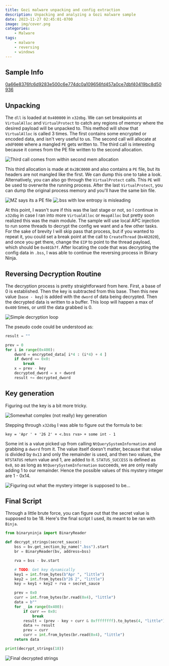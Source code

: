 ```yaml
---
title: Gozi malware unpacking and config extraction
description: Unpacking and analyzing a Gozi malware sample
date: 2023-11-27 02:45:01-0700
image: img/cover.png
categories:
    - Malware
tags:
    - malware
    - reversing
    - windows
---
```


## Sample Info

[0a66e8376fc6d9283e500c6e774dc0a109656fd457a0ce7dbf40419bc8d50936](https://bazaar.abuse.ch/sample/0a66e8376fc6d9283e500c6e774dc0a109656fd457a0ce7dbf40419bc8d50936/)

## Unpacking

The `dll` is loaded at `0x400000` in `x32dbg`.
We can set breakpoints at `VirtualAlloc` and `VirtualProtect` to catch any regions of memory where the desired payload will be unpacked to.
This method will show that `VirtualAlloc` is called 3 times.
The first contains some encrypted or encoded data, and isn't very useful to us.
The second call will allocate at `x0dF0000` where a mangled `PE` gets written to.
The third call is interesting because it comes from the PE file written to the second allocation.

![Third call comes from within second mem allocation](img/1.png)

This third allocation is made at `0x2BC0000` and also contains a `PE` file, but its headers are not mangled like the first.
We can dump this one to take a look.
Alternatively, you can also go through the `VirtualProtect` calls.
This `PE` will be used to overwrite the running process.
After the last `VirtualProtect`, you can dump the original process memory and you'll have the same bin file.

![MZ says its a PE file](img/2.png) ![`.bss` with low entropy is misleading](img/3.png)

At this point, I wasn't sure if this was the last stage or not, so I continue in `x32dbg` in case I ran into more `VirtualAlloc` or `HeapAlloc` but pretty soon realized this was the main module.
The sample will use local APC injection to run some threads to decrypt the config we want and a few other tasks.
For the sake of brevity I will skip pass that process, but if you wanted to repeat it, you could set a break point at the call to `CreateThread` (`0x402020`), and once you get there, change the `EIP` to point to the thread payload, which should be `0x401b7f`.
After locating the code that was decrypting the config data in `.bss`, I was able to continue the reversing process in Binary Ninja.

## Reversing Decryption Routine

The decryption process is pretty straightforward from here.
First, a base of 0 is established.
Then the key is subtracted from this base.
Then this new value (`base - key`) is added with the `dword` of data being decrypted.
Then the decrypted data is written to a buffer.
This loop will happen a max of `0x400` times, or until the data grabbed is 0.

![Simple decryption loop](img/6.png)

The pseudo code could be understood as:


```python
result = ""

prev = 0
for i in range(0x400):
    dword = encrypted_data[ i*4 : (i*4) + 4 ]
    if dword == 0x0:
        break
    x = prev - key
    decrypted_dword = x + dword
    result += decrypted_dword
```

## Key generation

Figuring out the key is a bit more tricky.

![Somewhat complex (not really) key generation](img/4.png)

Stepping through `x32dbg` I was able to figure out the formula to be:
```
key = 'Apr ' + '26 2' + <.bss rva> + some int - 1
```
Some int is a value picked up from calling `NtQuerySystemInformation` and grabbing a `dword` from it.
The value itself doesn't matter, because that value is divided by `0x13` and only the remainder is used, and then two values, the `NTSTATUS` return value and 1, are added to it.
`STATUS_SUCCESS` is defined as `0x0`, so as long as `NtQuerySystemInformation` succeeds, we are only really adding 1 to our remainder.
Hence the possible values of this mystery integer are 1 - 0x14.

![Figuring out what the mystery integer is supposed to be...](img/7.png)

## Final Script

Through a little brute force, you can figure out that the secret value is supposed to be 18.
Here's the final script I used, its meant to be ran with `Binja`.

```python
from binaryninja import BinaryReader

def decrypt_strings(secret_sauce):
    bss = bv.get_section_by_name(".bss").start
    br = BinaryReader(bv, address=bss)

    rva = bss - bv.start

    # TODO: Get key dynamically
    key1 = int.from_bytes(b"Apr ", "little")
    key2 = int.from_bytes(b"26 2", "little")
    key = key1 + key2 + rva + secret_sauce

    prev = 0x0
    curr = int.from_bytes(br.read(0x4), "little")
    data = b""
    for _ in range(0x400):
        if curr == 0x0:
            break
        result = (prev - key + curr & 0xffffffff).to_bytes(4, "little")
        data += result
        prev = curr
        curr = int.from_bytes(br.read(0x4), "little")
    return data

print(decrypt_strings(18))
```

![Final decrypted strings](img/8.PNG)